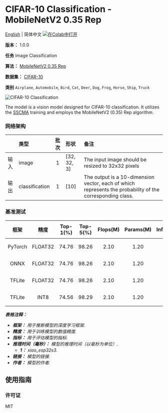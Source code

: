 # CIFAR-10 Classification - MobileNetV2 0.35 Rep

[English](../en/CIFAR-10_Classification_MobileNetV2_0.35_Rep_32.md) | 简体中文 [![在Colab中打开](https://colab.research.google.com/assets/colab-badge.svg)](https://colab.research.google.com/github/seeed-studio/sscma-model-zoo/blob/main/notebooks/zh_CN/CIFAR-10_Classification_MobileNetV2_0.35_Rep_32.ipynb)

**版本：** 1.0.0

**任务** Image Classification

**算法：** [MobileNetV2 0.35 Rep](configs/classification/mobnetv2_0.35_rep_1bx16_300e_cifar10.py)

**数据集：** [CIFAR-10](https://www.cs.toronto.edu/~kriz/cifar.html)

**类别** `Airplane`, `Automobile`, `Bird`, `Cat`, `Deer`, `Dog`, `Frog`, `Horse`, `Ship`, `Truck`

![CIFAR-10 Classification](https://files.seeedstudio.com/sscma/static/cifar10_cls_0_35.png)

The model is a vision model designed for CIFAR-10 classification. It utilizes the [SSCMA](https://github.com/Seeed-Studio/SSCMA) training and employs the MobileNetV2 (0.35) Rep algorithm.

### 网络架构

|    | 类型             |  批次  | 形状          | 备注                                                                                                        |
|:---|:---------------|:----:|:------------|:----------------------------------------------------------------------------------------------------------|
| 输入 | image          |  1   | [32, 32, 3] | The input image should be resized to 32x32 pixels                                                         |
| 输出 | classification |  1   | [10]        | The output is a 10-dimension vector, each of which represents the probability of the corresponding class. |
### 基准测试

|   框架    |   精度    |  Top-1(%)  |  Top-5(%)  |  Flops(M)  |  Params(M)  |  Inference(ms)   |                                                                                   下载                                                                                    |      作者      |
|:-------:|:-------:|:----------:|:----------:|:----------:|:-----------:|:----------------:|:-----------------------------------------------------------------------------------------------------------------------------------------------------------------------:|:------------:|
| PyTorch | FLOAT32 |   74.76    |   98.26    |    2.10    |    1.20     |        -         |  [链接](https://files.seeedstudio.com/sscma/model_zoo/classification/models/cifar10/mobilenetv2_0.35_cifar10_float32_sha1_229a650d3d6352349bbe09f27120b0ffaea03154.pth)   | Seeed Studio |
|  ONNX   | FLOAT32 |   74.76    |   98.26    |    2.10    |    1.20     |        -         |  [链接](https://files.seeedstudio.com/sscma/model_zoo/classification/models/cifar10/mobilenetv2_0.35_cifar10_float32_sha1_5de550613080ddb9e9c48917abae402b72fb1f7c.onnx)  | Seeed Studio |
| TFLite  | FLOAT32 |   74.76    |   98.26    |    2.10    |    1.20     |        -         | [链接](https://files.seeedstudio.com/sscma/model_zoo/classification/models/cifar10/mobilenetv2_0.35_cifar10_float32_sha1_8573efa98eb573ce709d0eeef97cac84a4a54442.tflite) | Seeed Studio |
| TFLite  |  INT8   |   74.56    |   98.29    |    2.10    |    1.20     | 13<sup>(1)</sup> |  [链接](https://files.seeedstudio.com/sscma/model_zoo/classification/models/cifar10/mobilenetv2_0.35_cifar10_int8_sha1_84561285cfef22718d41b93f81853143746293d8.tflite)   | Seeed Studio |

***表格注释：***

- ***框架：** 用于推断模型的深度学习框架.*
- ***精度：** 用于训练模型的数值精度.*
- ***指标：** 用于评估模型的指标.*
- ***推理时间（毫秒）：** 模型的推理时间（以毫秒为单位）.*
  - ***1：** xiao_esp32s3.*
- ***链接：** 模型的链接.*
- ***作者：** 模型的作者.*

## 使用指南

### 许可证

MIT


